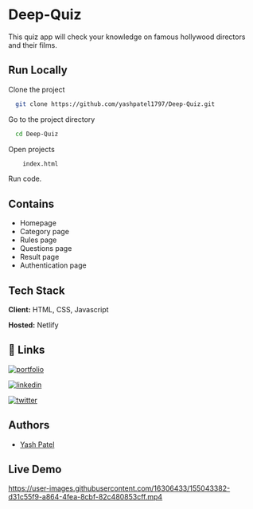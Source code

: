 # Deep-Quiz

This quiz app will check your knowledge on famous hollywood directors and their films.

## Run Locally

Clone the project

```bash
  git clone https://github.com/yashpatel1797/Deep-Quiz.git
```

Go to the project directory

```bash
  cd Deep-Quiz
```

Open projects

```bash
    index.html
```

Run code.

## Contains

- Homepage
- Category page
- Rules page
- Questions page
- Result page
- Authentication page

## Tech Stack

**Client:** HTML, CSS, Javascript

**Hosted:** Netlify

## 🔗 Links

[![portfolio](https://img.shields.io/badge/my_portfolio-000?style=for-the-badge&logo=ko-fi&logoColor=white)](https://patelyash.netlify.app/)

[![linkedin](https://img.shields.io/badge/linkedin-0A66C2?style=for-the-badge&logo=linkedin&logoColor=white)](https://www.linkedin.com/in/yashpatel797/)

[![twitter](https://img.shields.io/badge/twitter-1DA1F2?style=for-the-badge&logo=twitter&logoColor=white)](https://twitter.com/yesgpatel)

## Authors

- [Yash Patel](https://github.com/yashpatel1797)

## Live Demo


https://user-images.githubusercontent.com/16306433/155043382-d31c55f9-a864-4fea-8cbf-82c480853cff.mp4

